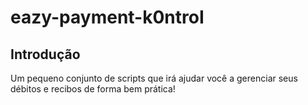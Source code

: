 # eazy-payment-k0ntroI

## Introdução
Um pequeno conjunto de scripts que irá ajudar você a gerenciar seus débitos e recibos de forma bem prática!
